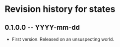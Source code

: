 # Revision history for states

## 0.1.0.0 -- YYYY-mm-dd

* First version. Released on an unsuspecting world.
